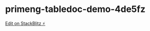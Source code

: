 # primeng-tabledoc-demo-4de5fz

[Edit on StackBlitz ⚡️](https://stackblitz.com/edit/primeng-tabledoc-demo-4de5fz)